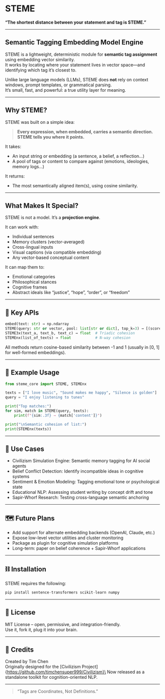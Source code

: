 # STEME

**“The shortest distance between your statement and tag is STEME.”**

---

## Semantic Tagging Embedding Model Engine

STEME is a lightweight, deterministic module for **semantic tag assignment** using embedding vector similarity.  
It works by locating where your statement lives in vector space—and identifying which tag it’s closest to.

Unlike large language models (LLMs), STEME does **not** rely on context windows, prompt templates, or grammatical parsing.  
It’s small, fast, and powerful: a true utility layer for meaning.

---

## Why STEME?

STEME was built on a simple idea:

> **Every expression, when embedded, carries a semantic direction.**  
> **STEME tells you where it points.**

It takes:
- An input string or embedding (a sentence, a belief, a reflection…)
- A pool of tags or content to compare against (emotions, ideologies, memory logs…)

It returns:
- The most semantically aligned item(s), using cosine similarity.

---

## What Makes It Special?

STEME is not a model. It’s a **projection engine**.

It can work with:
- Individual sentences
- Memory clusters (vector-averaged)
- Cross-lingual inputs
- Visual captions (via compatible embedding)
- Any vector-based conceptual content

It can map them to:
- Emotional categories
- Philosophical stances
- Cognitive frames
- Abstract ideals like “justice”, “hope”, “order”, or “freedom”

---

## 🔧 Key APIs

```python
embed(text: str) → np.ndarray
STEME(query: str or vector, pool: list[str or dict], top_k=3) → [(score, item)]
STEME3x(text_a, text_b, text_c) → float  # Triadic cohesion
STEMEnx(list_of_texts) → float           # N-way cohesion
```
All methods return cosine-based similarity between -1 and 1 (usually in [0, 1] for well-formed embeddings).

---

## 🚀 Example Usage
```python
from steme_core import STEME, STEMEnx

texts = ["I love music", "Sound makes me happy", "Silence is golden"]
query = "I enjoy listening to tunes"

print("Top matches:")
for sim, match in STEME(query, texts):
    print(f"{sim:.3f} → {match['content']}")

print("\nSemantic cohesion of list:")
print(STEMEnx(texts))
```

---

## 🧠 Use Cases
- Civilizism Simulation Engine: Semantic memory tagging for AI social agents
- Belief Conflict Detection: Identify incompatible ideas in cognitive systems
- Sentiment & Emotion Modeling: Tagging emotional tone or psychological state
- Educational NLP: Assessing student writing by concept drift and tone
- Sapir-Whorf Research: Testing cross-language semantic anchoring

---

## 🗺️ Future Plans
- Add support for alternate embedding backends (OpenAI, Claude, etc.)
- Expose low-level vector utilities and cluster monitoring
- Package as plugin for cognitive simulation platforms
- Long-term: paper on belief coherence + Sapir-Whorf applications

---

## ⛓️ Installation
STEME requires the following:
```python
pip install sentence-transformers scikit-learn numpy
```

---

## 📜 License
MIT License – open, permissive, and integration-friendly.\
Use it, fork it, plug it into your brain.

---

## 🙌 Credits
Created by Tim Chen\
Originally designed for the [Civilizism Project]{https://github.com/timchensuper999/Civilizism}\
Now released as a standalone toolkit for cognition-oriented NLP.

---

> “Tags are Coordinates, Not Definitions.”
